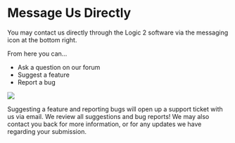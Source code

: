 # Message Us Directly

You may contact us directly through the Logic 2 software via the messaging icon at the bottom right.

From here you can...

* Ask a question on our forum
* Suggest a feature
* Report a bug

![](../../../.gitbook/assets/report.png)

Suggesting a feature and reporting bugs will open up a support ticket with us via email. We review all suggestions and bug reports! We may also contact you back for more information, or for any updates we have regarding your submission.
